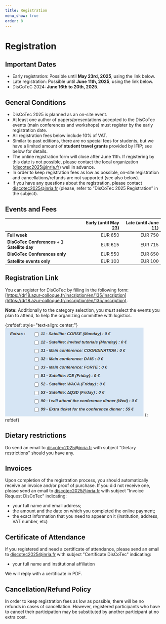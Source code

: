 ```yaml
---
title: Registration
menu_show: true
order: 8
---
```


# Registration

## Important Dates
* Early registration: Possible until **May 23rd, 2025**, using the link below. 
* Late registration: Possible until **June 11th, 2025**, using the link below. 
* DisCoTeC 2024: **June 16th to 20th, 2025**.

## General Conditions 
* DisCoTec 2025 is planned as an on-site event.
* At least one author of papers/presentations accepted to the DisCoTec events (main conferences and workshops) must register by the early registration date.
* All registration fees below include 10% of VAT.
* Similar to past editions, there are no special fees for students, but we have a limited amount of **student travel grants** provided by IFIP; see below for details.
* The online registration form will close after June 11th. If registering by this date is not possible, please contact the local organization (<discotec2025@inria.fr>) well in advance.
* In order to keep registration fees as low as possible, on-site registration and cancellations/refunds are not supported (see also below). 
* If you have any questions about the registration, please contact <discotec2025@inria.fr> (please, refer to “DisCoTec 2025 Registration” in the subject).

## Events and Fees

|   | Early (until May 23) | Late (until June 11) |
| - | -: | -: |
| **Full week** | EUR 650 | EUR 750 |
| **DisCoTec Conferences + 1 Satellite day** | EUR 615 | EUR 715 |
| **DisCoTec Conferences only** | EUR 550 | EUR 650 |
| **Satellite events only** | EUR 100 | EUR 100 |

## Registration Link

You can register for DisCoTec by filling in the following form: [https://dr18.azur-colloque.fr/inscription/en/135/inscription](https://dr18.azur-colloque.fr/inscription/en/135/inscription).

**Note:** Additionally to the category selection, you *must* select the events you plan to attend, to help the organizing committee with logistics.

{:refdef: style="text-align: center;"}
![Extras list](./registration_extras.png)
{: refdef}

<!-- The deadline for registration has passed. Registering online is no longer possible. -->

## Dietary restrictions
Do send an email to <discotec2025@inria.fr> with subject "Dietary restrictions" should you have any.

## Invoices
Upon completion of the registration process, you should automatically receive an invoice and/or proof of purchase. If you did not receive one, please send an email to <discotec2025@inria.fr> with subject "Invoice Request DisCoTec" indicating:
- your full name and email address; 
- the amount and the date on which you completed the online payment; 
- the exact information that you need to appear on it (institution, address, VAT number, etc)

## Certificate of Attendance
If you registered and need a certificate of attendance, please send an email to <discotec2025@inria.fr> with subject "Certificate DisCoTec" indicating:
- your full name and institutional affiliation

We will reply with a certificate in PDF.

<!--
## Social Events
### Welcome reception on Monday, June 9
Access to the Welcome reception on Monday, June 17 (at the House of Connections) is included in:
* Registration to “DisCoTec Conferences + Workshops”
* Registration to “Monday Workshop” 

### Social program on Wednesday, June 11
* Excursion
* Conference dinner

### Closing drinks on Friday, June 13
Access to the closing drinks on Friday, June 21 (at the Bernoulliborg )is included in:
* Registration to “DisCoTec Conferences + Workshops”
* Registration to “Friday Workshop” 

## Event Description
### Registration to “DisCoTec Conferences + Workshops” includes:
* All benefits of “DisCoTec Conferences only” (see below).
* All benefits of “Monday Workshop” (see below).
* All benefits of “Friday Workshops” (see below).

### Registration to “DisCoTec Conferences only” includes:
* Access to all Coordination, DAIS, and FORTE sessions on Tuesday 18, Wednesday 19, and Thursday 20.
* Lunch and two coffee breaks on Tuesday 18, Wednesday 19, and Thursday 20.
* Free access to the online LNCS proceedings of Coordination, DAIS, and FORTE.
* Excursion and conference dinner on Wednesday 19.

### Registration to “Monday Workshop” includes:
* Access to the workshop DiDiT on Monday 17.
* Lunch and two coffee breaks on Monday 17.
* Welcome reception (at the House of Connections) on Monday 17.

### Registration to “Friday Workshops” includes:
* Access to all the workshops (ICE and PLNL) on Friday 21.
* Lunch and two coffee breaks on Friday 21.
* Closing drinks (at the Bernoulliborg) on Friday 21.

## Student Travel Grants 
Similar to past editions, there are no special fees for students but we have a limited amount of student travel grants provided by [IFIP](https://www.ifip.org) (subject to conditions). 

In order to apply to these grants, candidates should send their application (CV and a one-page motivation letter) via email to <discotec2025@inria.fr> with the subject “DisCoTec 2025 - student travel grant”. 

Applications should arrive by the early registration date, and will be handled on a first-come, first-served basis. 


## Visa Information
For official information about visas for entering The Netherlands, please refer to [this webpage](https://www.netherlandsworldwide.nl/visa-the-netherlands).

In case you need an invitation letter, after completing the registration process, please send your request to <discotec2025@inria.fr> (subject: “DisCoTec 2025 - Visa invitation letter”) by specifying the following details:

* Date in which you completed the registration and payment process
* Full name (as shown in your passport)
* Date of birth
* Snail mail address
* Professional e-mail address
* If you are presenting a paper: title of the paper, submission number, name of the conference/workshop
* Proof of student or professional status
* Passport number, expiration date, issuing country

We aim at processing letter requests quickly (via email), after having confirmed that registration has taken place. 
-->

## Cancellation/Refund Policy
In order to keep registration fees as low as possible, there will be no refunds in cases of cancellation. However, registered participants who have to cancel their participation may be substituted by another participant at no extra cost.
